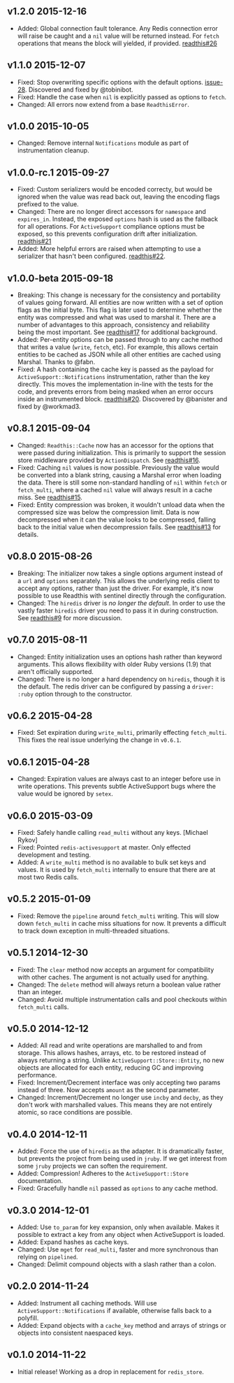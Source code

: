 ## v1.2.0 2015-12-16

- Added: Global connection fault tolerance. Any Redis connection error will
  raise be caught and a `nil` value will be returned instead. For `fetch`
  operations that means the block will yielded, if provided.
  [readthis#26][issue-26]

[issue-26]: https://github.com/sorentwo/readthis/issues/26

## v1.1.0 2015-12-07

- Fixed: Stop overwriting specific options with the default options. [issue-28].
  Discovered and fixed by @tobinibot.
- Fixed: Handle the case when `nil` is explicitly passed as options to `fetch`.
- Changed: All errors now extend from a base `ReadthisError`.

[issue-28]: https://github.com/sorentwo/readthis/issues/28

## v1.0.0 2015-10-05

- Changed: Remove internal `Notifications` module as part of instrumentation
  cleanup.

## v1.0.0-rc.1 2015-09-27

- Fixed: Custom serializers would be encoded correcty, but would be ignored when
  the value was read back out, leaving the encoding flags prefixed to the value.
- Changed: There are no longer direct accessors for `namespace` and
  `expires_in`. Instead, the exposed `options` hash is used as the fallback for
  all operations. For `ActiveSupport` compliance options must be exposed, so this
  prevents configuration drift after initialization. [readthis#21][issue-21]
- Added: More helpful errors are raised when attempting to use a serializer that
  hasn't been configured. [readthis#22][issue-22].

[issue-21]: https://github.com/sorentwo/readthis/issues/21
[issue-22]: https://github.com/sorentwo/readthis/issues/22

## v1.0.0-beta 2015-09-18

- Breaking: This change is necessary for the consistency and portability of
  values going forward. All entities are now written with a set of option flags
  as the initial byte. This flag is later used to determine whether the entity
  was compressed and what was used to marshal it. There are a number of
  advantages to this approach, consistency and reliability being the most
  important. See [readthis#17][pull-17] for additional background.
- Added: Per-entity options can be passed through to any cache method that
  writes a value (`write`, `fetch`, etc). For example, this allows certain
  entities to be cached as JSON while all other entities are cached using
  Marshal. Thanks to @fabn.
- Fixed: A hash containing the cache key is passed as the payload for
  `ActiveSupport::Notifications` instrumentation, rather than the key directly.
  This moves the implementation in-line with the tests for the code, and
  prevents errors from being masked when an error occurs inside an instrumented
  block. [readthis#20][pull-20]. Discovered by @banister and fixed by @workmad3.

[pull-17]: https://github.com/sorentwo/readthis/pull/17
[pull-20]: https://github.com/sorentwo/readthis/pull/20

## v0.8.1 2015-09-04

- Changed: `Readthis::Cache` now has an accessor for the options that were
  passed during initialization. This is primarily to support the session store
  middleware provided by `ActionDispatch`. See [readthis#16][issue-16].
- Fixed: Caching `nil` values is now possible. Previously the value would be
  converted into a blank string, causing a Marshal error when loading the data.
  There is still some non-standard handling of `nil` within `fetch` or
  `fetch_multi`, where a cached `nil` value will always result in a cache miss.
  See [readthis#15][issue-15].
- Fixed: Entity compression was broken, it wouldn't unload data when the
  compressed size was below the compression limit. Data is now decompressed
  when it can the value looks to be compressed, falling back to the initial
  value when decompression fails. See [readthis#13][issue-13] for details.

[issue-13]: https://github.com/sorentwo/readthis/issues/13
[issue-15]: https://github.com/sorentwo/readthis/issues/15
[issue-16]: https://github.com/sorentwo/readthis/issues/16

## v0.8.0 2015-08-26

- Breaking: The initializer now takes a single options argument instead of a
  `url` and `options` separately. This allows the underlying redis client to
  accept any options, rather than just the driver. For example, it's now
  possible to use Readthis with sentinel directly through the configuration.
- Changed: The `hiredis` driver is *no longer the default*. In order to use the
  vastly faster `hiredis` driver you need to pass it in during construction.
  See [readthis#9][issue-9] for more discussion.

[issue-9]: https://github.com/sorentwo/readthis/issues/9

## v0.7.0 2015-08-11

- Changed: Entity initialization uses an options hash rather than keyword
  arguments. This allows flexibility with older Ruby versions (1.9) that aren't
  officially supported.
- Changed: There is no longer a hard dependency on `hiredis`, though it is the
  default. The redis driver can be configured by passing a `driver: :ruby`
  option through to the constructor.

## v0.6.2 2015-04-28

- Fixed: Set expiration during `write_multi`, primarily effecting `fetch_multi`.
  This fixes the real issue underlying the change in `v0.6.1`.

## v0.6.1 2015-04-28

- Changed: Expiration values are always cast to an integer before use in write
  operations. This prevents subtle ActiveSupport bugs where the value would be
  ignored by `setex`.

## v0.6.0 2015-03-09

- Fixed: Safely handle calling `read_multi` without any keys. [Michael Rykov]
- Fixed: Pointed `redis-activesupport` at master. Only effected development and
  testing.
- Added: A `write_multi` method is no available to bulk set keys and values. It
  is used by `fetch_multi` internally to ensure that there are at most two Redis
  calls.

## v0.5.2 2015-01-09

- Fixed: Remove the `pipeline` around `fetch_multi` writing. This will slow down
  `fetch_multi` in cache miss situations for now. It prevents a difficult to
  track down exception in multi-threaded situations.

## v0.5.1 2014-12-30

- Fixed: The `clear` method now accepts an argument for compatibility with other
  caches. The argument is not actually used for anything.
- Changed: The `delete` method will always return a boolean value rather than an
  integer.
- Changed: Avoid multiple instrumentation calls and pool checkouts within
  `fetch_multi` calls.

## v0.5.0 2014-12-12

- Added: All read and write operations are marshalled to and from storage. This
  allows hashes, arrays, etc. to be restored instead of always returning a
  string. Unlike `ActiveSupport::Store::Entity`, no new objects are allocated
  for each entity, reducing GC and improving performance.
- Fixed: Increment/Decrement interface was only accepting two params instead of
  three. Now accepts `amount` as the second parameter.
- Changed: Increment/Decrement no longer use `incby` and `decby`, as they don't
  work with marshalled values. This means they are not entirely atomic, so race
  conditions are possible.

## v0.4.0 2014-12-11

- Added: Force the use of `hiredis` as the adapter. It is dramatically faster,
  but prevents the project from being used in `jruby`. If we get interest from
  some `jruby` projects we can soften the requirement.
- Added: Compression! Adheres to the `ActiveSupport::Store` documentation.
- Fixed: Gracefully handle `nil` passed as `options` to any cache method.

## v0.3.0 2014-12-01

- Added: Use `to_param` for key expansion, only when available. Makes it
  possible to extract a key from any object when ActiveSupport is loaded.
- Added: Expand hashes as cache keys.
- Changed: Use `mget` for `read_multi`, faster and more synchronous than relying on
  `pipelined`.
- Changed: Delimit compound objects with a slash rather than a colon.

## v0.2.0 2014-11-24

- Added: Instrument all caching methods. Will use `ActiveSupport::Notifications`
  if available, otherwise falls back to a polyfill.
- Added: Expand objects with a `cache_key` method and arrays of strings or objects into
  consistent naespaced keys.

## v0.1.0 2014-11-22

- Initial release! Working as a drop in replacement for `redis_store`.

